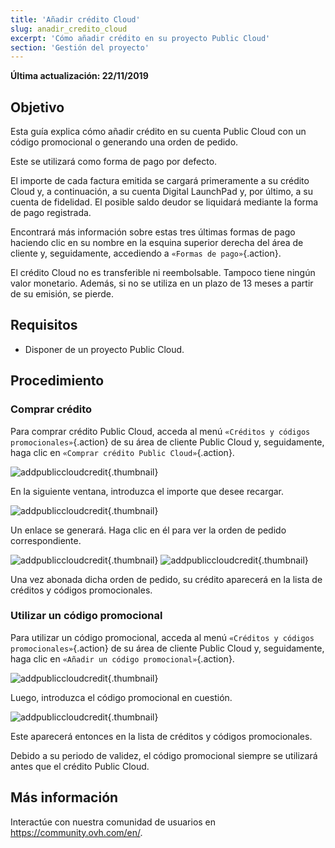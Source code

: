 ```yaml
---
title: 'Añadir crédito Cloud'
slug: anadir_credito_cloud
excerpt: 'Cómo añadir crédito en su proyecto Public Cloud'
section: 'Gestión del proyecto'
---
```


**Última actualización: 22/11/2019**

## Objetivo

Esta guía explica cómo añadir crédito en su cuenta Public Cloud con un código promocional o generando una orden de pedido.

Este se utilizará como forma de pago por defecto.

El importe de cada factura emitida se cargará primeramente a su crédito Cloud y, a continuación, a su cuenta Digital LaunchPad y, por último, a su cuenta de fidelidad. El posible saldo deudor se liquidará mediante la forma de pago registrada. 

Encontrará más información sobre estas tres últimas formas de pago haciendo clic en su nombre en la esquina superior derecha del área de cliente y, seguidamente, accediendo a `«Formas de pago»`{.action}.

El crédito Cloud no es transferible ni reembolsable. Tampoco tiene ningún valor monetario. Además, si no se utiliza en un plazo de 13 meses a partir de su emisión, se pierde.

## Requisitos

* Disponer de un proyecto Public Cloud.

## Procedimiento

### Comprar crédito

Para comprar crédito Public Cloud, acceda al menú `«Créditos y códigos promocionales»`{.action} de su área de cliente Public Cloud y, seguidamente, haga clic en `«Comprar crédito Public Cloud»`{.action}.


![addpubliccloudcredit](images/buycredit1.png){.thumbnail}

En la siguiente ventana, introduzca el importe que desee recargar.

![addpubliccloudcredit](images/buycredit2.png){.thumbnail}

Un enlace se generará. Haga clic en él para ver la orden de pedido correspondiente.

![addpubliccloudcredit](images/buycredit3.png){.thumbnail}
![addpubliccloudcredit](images/buycredit4.png){.thumbnail}

Una vez abonada dicha orden de pedido, su crédito aparecerá en la lista de créditos y códigos promocionales.

### Utilizar un código promocional

Para utilizar un código promocional, acceda al menú `«Créditos y códigos promocionales»`{.action} de su área de cliente Public Cloud y, seguidamente, haga clic en `«Añadir un código promocional»`{.action}.

![addpubliccloudcredit](images/buycredit6.png){.thumbnail}

Luego, introduzca el código promocional en cuestión.

![addpubliccloudcredit](images/buycredit7.png){.thumbnail}

Este aparecerá entonces en la lista de créditos y códigos promocionales.

Debido a su periodo de validez, el código promocional siempre se utilizará antes que el crédito Public Cloud.

## Más información

Interactúe con nuestra comunidad de usuarios en <https://community.ovh.com/en/>.
